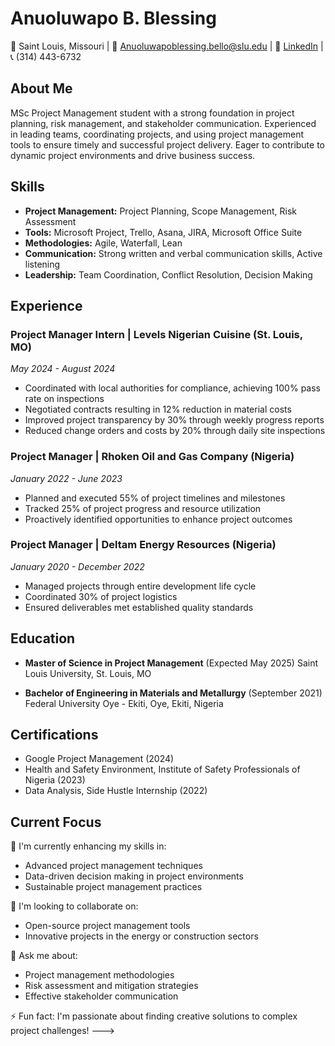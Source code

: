 # Anuoluwapo B. Blessing

📍 Saint Louis, Missouri | 📧 Anuoluwapoblessing.bello@slu.edu | 🔗 [LinkedIn](https://www.linkedin.com/in/anuoluwapo-bello-) | 📞 (314) 443-6732

## About Me

MSc Project Management student with a strong foundation in project planning, risk management, and stakeholder communication. Experienced in leading teams, coordinating projects, and using project management tools to ensure timely and successful project delivery. Eager to contribute to dynamic project environments and drive business success.

## Skills

- **Project Management:** Project Planning, Scope Management, Risk Assessment
- **Tools:** Microsoft Project, Trello, Asana, JIRA, Microsoft Office Suite
- **Methodologies:** Agile, Waterfall, Lean
- **Communication:** Strong written and verbal communication skills, Active listening
- **Leadership:** Team Coordination, Conflict Resolution, Decision Making

## Experience

### Project Manager Intern | Levels Nigerian Cuisine (St. Louis, MO)
*May 2024 - August 2024*

- Coordinated with local authorities for compliance, achieving 100% pass rate on inspections
- Negotiated contracts resulting in 12% reduction in material costs
- Improved project transparency by 30% through weekly progress reports
- Reduced change orders and costs by 20% through daily site inspections

### Project Manager | Rhoken Oil and Gas Company (Nigeria)
*January 2022 - June 2023*

- Planned and executed 55% of project timelines and milestones
- Tracked 25% of project progress and resource utilization
- Proactively identified opportunities to enhance project outcomes

### Project Manager | Deltam Energy Resources (Nigeria)
*January 2020 - December 2022*

- Managed projects through entire development life cycle
- Coordinated 30% of project logistics
- Ensured deliverables met established quality standards

## Education

- **Master of Science in Project Management** (Expected May 2025)
  Saint Louis University, St. Louis, MO

- **Bachelor of Engineering in Materials and Metallurgy** (September 2021)
  Federal University Oye - Ekiti, Oye, Ekiti, Nigeria

## Certifications

- Google Project Management (2024)
- Health and Safety Environment, Institute of Safety Professionals of Nigeria (2023)
- Data Analysis, Side Hustle Internship (2022)

## Current Focus

🌱 I'm currently enhancing my skills in:
- Advanced project management techniques
- Data-driven decision making in project environments
- Sustainable project management practices

👯 I'm looking to collaborate on:
- Open-source project management tools
- Innovative projects in the energy or construction sectors

💬 Ask me about:
- Project management methodologies
- Risk assessment and mitigation strategies
- Effective stakeholder communication

⚡ Fun fact: I'm passionate about finding creative solutions to complex project challenges!
--->
